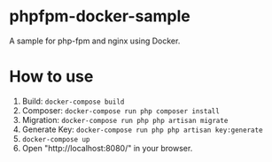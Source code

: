 # phpfpm-docker-sample
A sample for php-fpm and nginx using Docker.

# How to use

1. Build: `docker-compose build`
1. Composer: `docker-compose run php composer install`
1. Migration: `docker-compose run php php artisan migrate`
1. Generate Key: `docker-compose run php php artisan key:generate`
1. `docker-compose up`
1. Open "http://localhost:8080/" in your browser.

